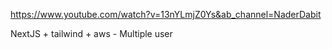 https://www.youtube.com/watch?v=13nYLmjZ0Ys&ab_channel=NaderDabit

NextJS + tailwind + aws - Multiple user
